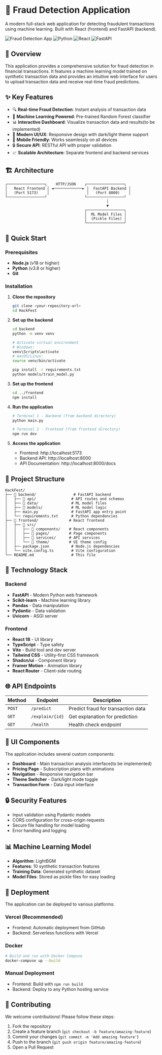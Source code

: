 # 🚀 Fraud Detection Application

A modern full-stack web application for detecting fraudulent transactions using machine learning. Built with React (frontend) and FastAPI (backend).

![Fraud Detection App](https://img.shields.io/badge/Status-Production%20Ready-green)
![Python](https://img.shields.io/badge/Python-3.8+-blue)
![React](https://img.shields.io/badge/React-18+-blue)
![FastAPI](https://img.shields.io/badge/FastAPI-0.115+-green)

## 🎯 Overview

This application provides a comprehensive solution for fraud detection in financial transactions. It features a machine learning model trained on synthetic transaction data and provides an intuitive web interface for users to upload transaction data and receive real-time fraud predictions.

## ✨ Key Features

- 🔍 **Real-time Fraud Detection**: Instant analysis of transaction data
- 🤖 **Machine Learning Powered**: Pre-trained Random Forest classifier
- 📊 **Interactive Dashboard**: Visualize transaction data and results(to be implemented)
- 🎨 **Modern UI/UX**: Responsive design with dark/light theme support
- 📱 **Mobile Friendly**: Works seamlessly on all devices
- 🔒 **Secure API**: RESTful API with proper validation
- 📈 **Scalable Architecture**: Separate frontend and backend services

## 🏗️ Architecture

```
┌─────────────────┐    HTTP/JSON    ┌─────────────────┐
│   React Frontend │ ◄─────────────► │  FastAPI Backend │
│   (Port 5173)    │                 │   (Port 8000)    │
└─────────────────┘                 └─────────────────┘
                                              │
                                              ▼
                                    ┌─────────────────┐
                                    │  ML Model Files │
                                    │  (Pickle Files) │
                                    └─────────────────┘
```

## 🚀 Quick Start

### Prerequisites

- **Node.js** (v18 or higher)
- **Python** (v3.8 or higher)
- **Git**

### Installation

1. **Clone the repository**
   ```bash
   git clone <your-repository-url>
   cd HackFest
   ```

2. **Set up the backend**
   ```bash
   cd backend
   python -m venv venv
   
   # Activate virtual environment
   # Windows:
   venv\Scripts\activate
   # macOS/Linux:
   source venv/bin/activate
   
   pip install -r requirements.txt
   python models/train_model.py
   ```

3. **Set up the frontend**
   ```bash
   cd ../frontend
   npm install
   ```

4. **Run the application**
   ```bash
   # Terminal 1 - Backend (from backend directory)
   python main.py
   
   # Terminal 2 - Frontend (from frontend directory)
   npm run dev
   ```

5. **Access the application**
   - Frontend: http://localhost:5173
   - Backend API: http://localhost:8000
   - API Documentation: http://localhost:8000/docs

## 📁 Project Structure

```
HackFest/
├── 📁 backend/                 # FastAPI backend
│   ├── 📁 api/                # API routes and schemas
│   ├── 📁 data/               # ML model files
│   ├── 📁 models/             # ML model logic
│   ├── main.py               # FastAPI app entry point
│   └── requirements.txt      # Python dependencies
├── 📁 frontend/              # React frontend
│   ├── 📁 src/
│   │   ├── 📁 components/    # React components
│   │   ├── 📁 pages/         # Page components
│   │   ├── 📁 services/      # API services
│   │   └── 📁 theme/         # UI theme config
│   ├── package.json          # Node.js dependencies
│   └── vite.config.ts        # Vite configuration
└── README.md                 # This file
```

## 🔧 Technology Stack

### Backend
- **FastAPI** - Modern Python web framework
- **Scikit-learn** - Machine learning library
- **Pandas** - Data manipulation
- **Pydantic** - Data validation
- **Uvicorn** - ASGI server

### Frontend
- **React 18** - UI library
- **TypeScript** - Type safety
- **Vite** - Build tool and dev server
- **Tailwind CSS** - Utility-first CSS framework
- **Shadcn/ui** - Component library
- **Framer Motion** - Animation library
- **React Router** - Client-side routing

## 🌐 API Endpoints

| Method | Endpoint | Description |
|--------|----------|-------------|
| `POST` | `/predict` | Predict fraud for transaction data |
| `GET` | `/explain/{id}` | Get explanation for prediction |
| `GET` | `/health` | Health check endpoint |

## 🎨 UI Components

The application includes several custom components:
- **Dashboard** - Main transaction analysis interface(to be implemented)
- **Pricing Page** - Subscription plans with animations
- **Navigation** - Responsive navigation bar
- **Theme Switcher** - Dark/light mode toggle
- **Transaction Form** - Data input interface

## 🔒 Security Features

- Input validation using Pydantic models
- CORS configuration for cross-origin requests
- Secure file handling for model loading
- Error handling and logging

## 📊 Machine Learning Model

- **Algorithm**:  LightBGM
- **Features**: 10 synthetic transaction features
- **Training Data**: Generated synthetic dataset
- **Model Files**: Stored as pickle files for easy loading

## 🚀 Deployment

The application can be deployed to various platforms:

### Vercel (Recommended)
- Frontend: Automatic deployment from GitHub
- Backend: Serverless functions with Vercel

### Docker
```bash
# Build and run with Docker Compose
docker-compose up --build
```

### Manual Deployment
- Frontend: Build with `npm run build`
- Backend: Deploy to any Python hosting service

## 🤝 Contributing

We welcome contributions! Please follow these steps:

1. Fork the repository
2. Create a feature branch (`git checkout -b feature/amazing-feature`)
3. Commit your changes (`git commit -m 'Add amazing feature'`)
4. Push to the branch (`git push origin feature/amazing-feature`)
5. Open a Pull Request







